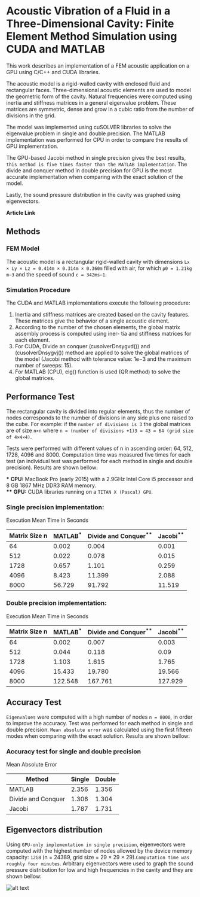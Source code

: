 # Acoustic Vibration of a Fluid in a Three-Dimensional Cavity: Finite Element Method Simulation using CUDA and MATLAB

This work describes an implementation of a FEM acoustic application on a GPU using C/C++ and CUDA libraries. 

The acoustic model is a rigid-walled cavity with enclosed fluid and rectangular faces. Three-dimensional acoustic elements are used to model the geometric form of the cavity. Natural frequencies were computed using inertia and stiffness matrices in a general eigenvalue problem. These matrices are symmetric, dense and grow in a cubic ratio from the number of divisions in the grid. 

The model was implemented using cuSOLVER libraries to solve the eigenvalue problem in single and double precision. The MATLAB implementation was performed for CPU in order to compare the results of GPU implementation. 

The GPU-based Jacobi method in single precision gives the best results, `this method is five times faster than the MATLAB implementation`. The divide and conquer method in double precision for GPU is the most accurate implementation when comparing with the exact solution of the model. 

Lastly, the sound pressure distribution in the cavity was graphed using eigenvectors.

**Article Link**

## Methods
### FEM Model
The acoustic model is a rectangular rigid-walled cavity with dimensions `Lx × Ly × Lz = 0.414m × 0.314m × 0.360m` filled with air, for which `ρ0 = 1.21kg m−3` and the speed of sound `c = 342ms−1`.

### Simulation Procedure
The CUDA and MATLAB implementations execute the following procedure:
1) Inertia and stiffness matrices are created based on the cavity features. These matrices give the behavior of a single acoustic element.
2) According to the number of the chosen elements, the global matrix assembly process is computed using iner- tia and stiffness matrices for each element.
3) For CUDA, Divide an conquer (cusolverDn<t>sygvd()) and (cusolverDn<t>sygvj()) method are applied to solve the global matrices of the model (Jacobi method with tolerance value: 1e−3 and the maximum number of sweeps: 15).
4) For MATLAB (CPU), eig() function is used (QR method) to solve the global matrices.
  
## Performance Test
The rectangular cavity is divided into regular elements, thus the number of nodes corresponds to the number of divisions in any side plus one raised to the cube. For example: if the `number of divisions is 3` the global matrices are of size `n×n` where `n = (number of divisions +1)3 = 43 = 64 (grid size of 4×4×4)`.<br>

Tests were performed with different values of n in ascending order: 64, 512, 1728, 4096 and 8000. Computation time was measured five times for each test (an individual test was performed for each method in single and double precision). Results are shown bellow:


<b>*</b> **CPU:** MacBook Pro (early 2015) with a 2.9GHz Intel Core i5 processor and 8 GB 1867 MHz DDR3 RAM memory.<br> 
<b>**</b> **GPU:** CUDA libraries running on a `TITAN X (Pascal) GPU`.<br>

### Single precision implementation:
Execution Mean Time in Seconds

| Matrix Size n | MATLAB<sup>*</sup> | Divide and Conquer<sup>**</sup> | Jacobi<sup>**</sup> |
| --- | --- |  --- |  --- | 
|64 | 0.002 | 0.004 | 0.001|
|512 | 0.022 | 0.078 | 0.015|
|1728 | 0.657 | 1.101 |0.259|
|4096 | 8.423 | 11.399 | 2.088|
|8000 | 56.729 | 91.792 | 11.519|

### Double precision implementation:
Execution Mean Time in Seconds

| Matrix Size n | MATLAB<sup>*</sup> | Divide and Conquer<sup>**</sup> | Jacobi<sup>**</sup> |
| --- | --- |  --- |  --- | 
| 64 |0.002 |0.007 |0.003|
|512 |0.044 |0.118 |0.09|
|1728 |1.103 |1.615 |1.765|
|4096 |15.433 |19.780 |19.566|
|8000 |122.548 |167.761 |127.929|

## Accuracy Test
`Eigenvalues` were computed with a high number of nodes `n = 8000`, in order to improve the accuracy. Test was performed for each method in single and double precision. `Mean absolute error` was calculated using the first fifteen modes when comparing with the exact solution. Results are shown bellow:

### Accuracy test for single and double precision
Mean Absolute Error

| Method | Single | Double |
| --- | --- |  --- |
| MATLAB|2.356 |1.356 |
|Divide and Conquer |1.306 |1.304 |
|Jacobi |1.787 |1.731 |

## Eigenvectors distribution
Using `GPU-only implementation in single precision`, eigenvectors were computed with the highest number of nodes allowed by the device memory capacity: `12GB` (n = 24389, grid size = 29 × 29 × 29).`Computation time was roughly four minutes`. Arbitrary eigenvectors were used to graph the sound pressure distribution for low and high frequencies in the cavity and they are shown bellow:

![alt text](https://i.imgur.com/8tDzzqq.png)



